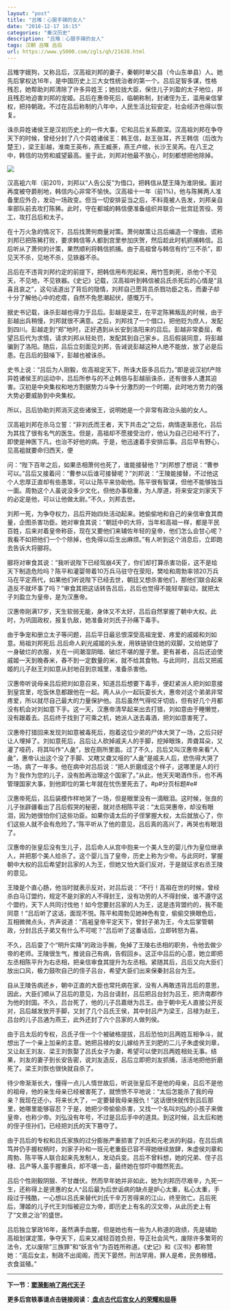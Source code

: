 ```yaml
---
layout: "post"
title: "吕雉：心狠手辣的女人"
date: "2018-12-17 16:15"
categories: "秦汉历史"
description: "吕雉：心狠手辣的女人"
tags: 汉朝 吕雉 吕后
url: https://www.y5000.com/zgls/qh/21638.html
---
```






吕雉字娥狗，又称吕后，汉高祖刘邦的妻子，秦朝时单父县（今山东单县）人。她先后掌权达16年，是中国历史上三大女性统治者的第一个。吕后足智多谋，性格残忍，她帮助刘邦清除了许多异姓王；她拉拢大臣，保住儿子刘盈的太子地位，并且残忍地迫害刘邦的宠姬。吕后在惠帝死后，临朝称制，封诸侄为王，滥用亲信掌权，把持朝政。不过在吕后称制的八年中，人民生活比较安定，社会经济也得以恢复。

诛杀异姓诸侯王是汉初历史上的一件大事，它和吕后关系颇深。汉高祖刘邦在争夺天下的时候，曾经分封了八个异姓诸侯王：韩王信，赵王张耳，齐王韩信（后改为楚王），梁王彭越，淮南王英布，燕王臧荼，燕王卢绾，长沙王吴芮。在八王之中，韩信的功劳和威望最高。鉴于此，刘邦对他最不放心，时刻都想把他除掉。

![](https://img.y5000.com/uploads/allimg/170517/8-1F51G01604363.jpg)

汉高袓六年（前201)，刘邦以“人告公反”为借口，把韩信从楚王降为淮阴侯。面对再度被夺爵削地，韩信内心非常不愉快。汉高祖十一年（前1%)，他与陈豨两人准备里应外合，发动一场政变。但当一切安排妥当之后，不料竟被人告发，刘邦亲自率部队前去攻打陈豨。此时，守在都城的韩信便准备组织并联合一批宫廷苦役、劳工，攻打吕后和太子。

在十万火急的情况下，吕后找萧何商量对策。萧何献策让吕后编造一个理由，谎称刘邦已把陈豨打败，要求韩信等人都到宫里参加庆贺，然后趁此时机抓捕韩信。吕后听从了萧何的计策，果然顺利将韩信抓捕。由于高祖曾与韩信有约“三不杀”，即见天不杀，见地不杀，见铁器不杀。

吕后在不违背刘邦约定的前提下，把韩信用布兜起来，用竹签刺死，杀他个不见天，不见地，不见铁器。《史记》记载，汉高祖听到韩信被吕氏杀死后的心情是“且喜且哀之”，这句话道出了背后的隐情，刘邦自己愿背员杀戮功臣之名，而妻子却十分了解他心中的疙瘩，自然不免思潮起伏，感慨万千。

据史书记载，诛杀彭越也得力于吕后。彭越是梁王，在平定陈豨叛乱的时候，由于彭越出兵稍慢，刘邦就很不满意。之后，刘邦找了一个借口，把他贬为庶人，发配到四川。彭越走到“郑”地时，正好遇到从长安到洛阳来的吕后。彭越非常委屈，希望吕后代为求情，请求刘邦从轻处罚，发配其到自己家乡。吕后假装同意，将彭越骗到了洛阳。随后，吕后立刻面见刘邦，告诫说彭越这种人绝不能放，放了必是后患。在吕后的鼓噪下，彭越也被诛杀。

史书上说：“吕后为人刚毅，佐高祖定天下，所诛大臣多吕后力。”即是说汉初f产除异姓诸侯王的运动中，吕后所参与的不止韩倍与彭越丽诛杀，还有很多人遭其迫害。汉初是中央集权和地方割据势力斗争十分激烈的一个时期，此时地方势力的强大势必要威胁到中央集权。

所以，吕后协助刘邦消灭这些诸侯王，说明她是一个非常有政治头脑的女人。

汉高袓刘邦在杀马立誓：“非刘氏而王者，天下共击之”之后，病情逐渐恶化，吕后为其找了很有名气的医生。但是，高祖却不愿接受治疗，他认为自己已经不行了，即使是神医下凡，也治不好他的病。于是，他迅速着手安排后事。吕后早有野心，见高袓就要命归西天，便

问：“陛下百年之后，如果丞相萧何也死了，谁能接替他？”刘邦想了想说：“曹参可以。”吕后又接着问：“曹参以后谁可接替呢？”刘邦说：“王陵能接替，不过他这个人忠厚正直却有些愚笨，可以让陈平来协助他。陈平很有智谋，但他不能够独当一面。周勃这个人虽说没多少文化，但他办事稳重，为人厚道，将来安定刘家天下的必定是他，可以让他做太尉。”不久，刘邦去世。

刘邦一死，为争夺权力，吕后开始四处活动起来。她偷偷地和自己的亲信审食其商量，企图杀害功臣。她对审食其说：“朝廷中的大将，当年和高祖一样，都是平民百姓，后来对着皇帝称臣，现在又要他们来辅佐年轻的皇帝，他们怎么会甘心呢？我看不如把他们一个个除掉，也免得以后生出麻烦。”有人听到这个消息后，立即跑去告诉大将郦将。

郦将对审食其说：“我听说陛下已经驾崩4天了，你们却打算杀害功臣，这不是给天下制造危险吗？陈平和灌婴带着10万兵马驻守在荥阳，樊哙和周勃率领20万兵马在平定燕代，如果他们听说陛下已经去世，朝廷又想杀害他们，那他们联合起来造反不就坏事了吗？”审食其把这话转告吕后，吕后也觉得不能轻举妄动，就把太子刘盈立为皇帝，是为汉惠帝。

汉惠帝刚满17岁，天生软弱无能，身体又不太好，吕后自然掌握了朝中大权。此时，为巩固政权，报复仇敌，她准备对刘氏子孙痛下毒手。

由于争宠和册立太子等问题，吕后平日最忌恨深受高祖宠爱、疼爱的戚姬和刘如意。局祖刘邦死后.吕后命人刹光戚姬的头发，用铁链锁住她的双脚，又给她穿了一身破烂的衣服，关在一间潮湿阴暗、破烂不堪的屋子里。更有甚者，吕后还迫使戚姬一天到晚舂米，舂不到一定数量的米，就不给其食物。与此同时，吕后又把戚姬的儿子赵王刘如意从封地召到京城里，准备杀害他。

汉惠帝听说母亲吕后把刘如意召来，知道吕后想要下毒手，便赶紧派人把刘如意接到皇宫里，吃饭休息都跟他在一起。两人从小一起玩耍长大，惠帝对这个弟弟非常疼爱，所以就尽自己最大的力量保护他。吕后虽然气得咬牙切齿，但有好几个月都没有机会对刘如意下手。这一天，汉惠帝清早起来出去打猎，刘如意由于睡懒觉，没有跟着去。吕后终于找到了可乘之机，她派人送去毒酒，把刘如意害死了。

汉惠帝打猎回来发现刘如意被毒死后，抱着这位少弟的尸体大哭了一场，之后只好让人埋掉了。刘如意死后，吕后让人砍掉戚夫人的手脚，挖掉眼珠，弄聋耳朵，又灌了哑药，将其叫作“人彘”，放在厕所里面。过了不久，吕后又叫汉惠帝来看“人彘”，惠帝认出这个没了手脚、又瞎又聋又哑的“人彘”是戚夫人后，悲伤得大哭了一场，病了一年多。他在病中对吕后说：“把人折磨成这个样子，这哪里是人的行为？我作为您的儿子，没有脸再治理这个国家了。”从此，他天天喝酒作乐，也不再管理国家大事，到他即位的第七年就在忧伤里死去了。#p#分页标题#e#

汉惠帝死后，吕后装模作样地哭了一场，但是眼里没有一滴眼泪。这时候，张良的儿子张辟疆看出了吕后假哭的秘密，就对丞相陈平说：“太后哭惠帝，却没有眼泪，因为她很怕你们这些功臣。如果你请太后的子侄掌握大权，太后就放心了，你们这些人就不会有危险了。”陈平听从了他的意见，吕后真的高兴了，再哭也有眼泪了。

汉惠帝的张皇后没有生儿子，吕后命人从宫中抱来一个美人生的婴儿作为皇位继承人，并把那个美人给杀了。这个婴儿当了皇帝，历史上称为少帝。与此同时，掌握朝中大权的吕后希望封吕家的人为王，但她又怕大臣们反对，于是就征求右丞王陵的意见。

王陵是个直心肠，他当时就表示反对，对吕后说：“不行！高祖在世的时候，曾经杀白马订盟约，规定不是刘家的人不得封王，没有功劳的人不得封侯，谁不遵守这个盟约，天下人共同讨伐他！如今您要封吕家的人为王，这是违背盟约的，我不能同意！”吕后听了这话，面现不悦。陈平和周勃见她神色有变，偷偷交换眼色后，互相微微点头，齐声说道：“高袓皇帝平定天下，曾封子弟为王，今太后掌管朝政，分封吕氏子弟又有什么不可呢？”吕后听了这番话后，立即转怒为喜。

不久，吕后耍了个“明升实降”的政治手腕，免掉了王陵右丞相的职务，令他去做少帝的老师。王陵很生气，推说自己有病，告假回乡。这正中吕后的心意，她立即把左丞相陈平升为右丞相，把亲信审食其提升为左丞相。紧随其后，吕后又向大臣们放出口风，极力鼓吹自己的侄子吕台，希望大臣们出来保秦封吕台为王。

自从王陵告病还乡，朝中正直的大臣也常托病在家，没有人再敢违背吕后的意思，因此，大臣们顺从了吕后的意见，为吕台请封，吕后把吕台封为吕王，把济南郡作为他的封国。不久，吕台死了，他的儿子吕嘉继为吕王。由于朝中无人直接公开反对，吕后越发放开手脚，又封了几个吕氏王侯，其中封吕产为梁王，吕禄为赵王，吕台的儿子吕通为燕王，此外还封了六个吕家的人做列侯。

由于吕太后的专权，吕氏子侄一个个被破格提拔，吕后恐怕刘吕两姓互相争斗，就想出了一个亲上加亲的主意。她把吕禄的女儿嫁给齐王刘肥的二儿子朱虚侯刘章，又让赵王刘友、梁王刘恢娶了吕氏女子为妻，希望可以使刘吕两姓相处无事。结果，刘友的妻子到长安告密，说刘友造反，吕后立即把刘友抓捕，活活地把他折磨死了。梁王刘恢也很快就自杀了。

待少帝渐渐长大，懂得一点儿人情世故后，听说张皇后不是他的母亲，吕后不是他的祖母，他的亲生母亲已经被害死了，就愤愤不平地说：“太后怎能杀了我的母亲？我现在还小，将来长大了，一定要替我母亲报仇！”这话很快就传到吕后那里，她哪里能够容忍？于是，她把少帝偷偷杀害，又找一个名叫刘弘的小孩子来做皇帝，也称少帝。刘弘没有年号，不过是吕后手中的道具。到这时候，吕太后和她的侄子侄孙们，已经把刘氏的天下篡夺了。

由于吕后的专权和吕氏家族的过分膨胀严重损害了刘氏和元老派的利益，在吕后病笃并仍手握权柄时，刘家子孙和一班元老重臣已容不得她继续放肆，朱虚侯刘章和周勃、陈平等人联合起来先发制人，发动兵变。吕后不曾料想，她的兄弟、侄子吕禄、吕产等人虽手握重兵，却不堪一击，最终她在惊吓中黯然死去。

吕后个性刚毅阴狠、不甘雌伏。然而早年她并非如此，她为刘邦历尽艰辛，九死一生，还称得上是贤惠的女人^吕后最为后世诟病的缺点是妒心太重，私心太重，手段过于残酷，一心想以吕氏来替代刘氏千辛万苦得来的江山，终至败亡。吕后死后，薄姬的儿子代王刘恒被迎立为帝，即历史上有名的汉文帝，从此历史上有了“文景之治”的盛世。

吕后独立掌政16年，虽然满手血腥，但是她也有一些为人称道的政绩，先是辅助高祖划谋定策，争夺天下，后来又减轻百姓负担，导正社会风气，废除许多繁苛的法令，尤以废除“三族罪”和“妖言令”为百姓所称道。《史记》和《汉书》都称赞她：“高后女主，制政不出闺阁，而天下晏然，刑法罕用，罪人是希，民务稼穑，衣食滋殖。”

* * *

**下一节：[窦漪影响了两代天子](https://www.y5000.com/zgls/qh/21639.html)**

**更多后宫轶事请点击链接阅读：[ 盘点古代后宫女人的荣耀和屈辱](https://www.y5000.com/zgls/21667.html)**
